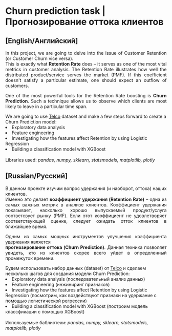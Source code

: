 <h1>Churn prediction task | Прогнозирование оттока клиентов</h1>
<h2>[English/Английский]</h2>
<p align="justify">In this project, we are going to delve into the issue of Customer Retention (or Customer Churn vice versa).<br>
This is exactly what <b>Retention Rate</b> does – it serves as one of the most vital metrics in customer analysis.
The Retention Rate illustrates how well the distributed product/service serves the market (PMF). If this coefficient doesn't satisfy a particular estimate, one should expect an outflow of customers.<br></p>
<p align="justify">One of the most powerful tools for the Retention Rate boosting is <b>Churn Prediction</b>.
Such a technique allows us to observe which clients are most likely to leave in a particular time span.<br></p>
We are going to use <a href="https://github.com/treselle-systems/customer_churn_analysis/blob/master/WA_Fn-UseC_-Telco-Customer-Churn.csv">Telco</a> dataset and make a few steps forward to create a Churn Prediction model:
<li>Exploratory data analysis</li>
<li>Feature engineering</li>
<li>Investigating how the features affect Retention by using Logistic Regression</li>
<li>Building a classification model with XGBoost</li><br>
Libraries used: <i>pandas, numpy, sklearn, statsmodels, matplotlib, plotly</i>

<h2>[Russian/Русский]</h2>
<p align="justify">В данном проекте изучим вопрос удержания (и наоборот, оттока) наших клиентов.<br>
Именно это делает <b>коэффициент удержания (Retention Rate)</b> – одна из самых важных метрик в анализе клиентов. 
Коэффициент удержания показывает, насколько хорошо выпускаемый продукт/услуга соответсвует рынку (PMF). 
Если этот коэффициент не удовлетворяет соответствующей оценке, следует ожидать отток клиентов в ближайшее время.<br></p>
<p align="justify">Одним из самых мощных инструментов улучшения коэффициента удержания является<br><b>прогнозирование оттока (Churn Prediction)</b>. 
Данная техника позволяет увидеть, кто из клиентов скорее всего уйдет в определенный промежуток времени.<br></p>
Будем использовать набор данных (dataset) от <a href="https://github.com/treselle-systems/customer_churn_analysis/blob/master/WA_Fn-UseC_-Telco-Customer-Churn.csv">Telco</a> и сделаем несколько шагов для создания модели Churn Prediction:
<li>Exploratory data analysis (последовательный анализ данных)</li>
<li>Feature engineering (инжиниринг признаков)</li>
<li>Investigating how the features affect Retention by using Logistic Regression (посмотрим, как воздействуют признаки на удержание с помощью логистической регрессии)</li>
<li>Building a classification model with XGBoost (построим модель классфикации с помощью XGBoost)</li><br>
Используемые баблиотеки: <i>pandas, numpy, sklearn, statsmodels, matplotlib, plotly</i>
